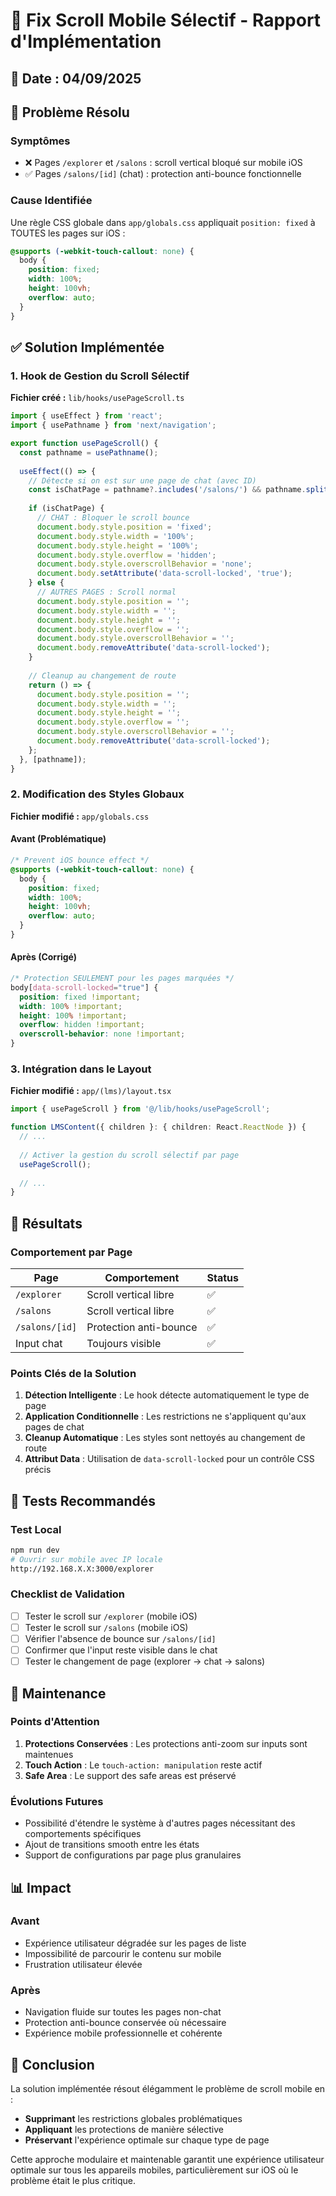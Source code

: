 # 🚀 Fix Scroll Mobile Sélectif - Rapport d'Implémentation

## 📅 Date : 04/09/2025

## 🎯 Problème Résolu

### Symptômes
- ❌ Pages `/explorer` et `/salons` : scroll vertical bloqué sur mobile iOS
- ✅ Pages `/salons/[id]` (chat) : protection anti-bounce fonctionnelle

### Cause Identifiée
Une règle CSS globale dans `app/globals.css` appliquait `position: fixed` à TOUTES les pages sur iOS :

```css
@supports (-webkit-touch-callout: none) {
  body {
    position: fixed;
    width: 100%;
    height: 100vh;
    overflow: auto;
  }
}
```

## ✅ Solution Implémentée

### 1. Hook de Gestion du Scroll Sélectif
**Fichier créé :** `lib/hooks/usePageScroll.ts`

```typescript
import { useEffect } from 'react';
import { usePathname } from 'next/navigation';

export function usePageScroll() {
  const pathname = usePathname();
  
  useEffect(() => {
    // Détecte si on est sur une page de chat (avec ID)
    const isChatPage = pathname?.includes('/salons/') && pathname.split('/').length > 3;
    
    if (isChatPage) {
      // CHAT : Bloquer le scroll bounce
      document.body.style.position = 'fixed';
      document.body.style.width = '100%';
      document.body.style.height = '100%';
      document.body.style.overflow = 'hidden';
      document.body.style.overscrollBehavior = 'none';
      document.body.setAttribute('data-scroll-locked', 'true');
    } else {
      // AUTRES PAGES : Scroll normal
      document.body.style.position = '';
      document.body.style.width = '';
      document.body.style.height = '';
      document.body.style.overflow = '';
      document.body.style.overscrollBehavior = '';
      document.body.removeAttribute('data-scroll-locked');
    }
    
    // Cleanup au changement de route
    return () => {
      document.body.style.position = '';
      document.body.style.width = '';
      document.body.style.height = '';
      document.body.style.overflow = '';
      document.body.style.overscrollBehavior = '';
      document.body.removeAttribute('data-scroll-locked');
    };
  }, [pathname]);
}
```

### 2. Modification des Styles Globaux
**Fichier modifié :** `app/globals.css`

#### Avant (Problématique)
```css
/* Prevent iOS bounce effect */
@supports (-webkit-touch-callout: none) {
  body {
    position: fixed;
    width: 100%;
    height: 100vh;
    overflow: auto;
  }
}
```

#### Après (Corrigé)
```css
/* Protection SEULEMENT pour les pages marquées */
body[data-scroll-locked="true"] {
  position: fixed !important;
  width: 100% !important;
  height: 100% !important;
  overflow: hidden !important;
  overscroll-behavior: none !important;
}
```

### 3. Intégration dans le Layout
**Fichier modifié :** `app/(lms)/layout.tsx`

```typescript
import { usePageScroll } from '@/lib/hooks/usePageScroll';

function LMSContent({ children }: { children: React.ReactNode }) {
  // ...
  
  // Activer la gestion du scroll sélectif par page
  usePageScroll();
  
  // ...
}
```

## 🎯 Résultats

### Comportement par Page

| Page | Comportement | Status |
|------|-------------|--------|
| `/explorer` | Scroll vertical libre | ✅ |
| `/salons` | Scroll vertical libre | ✅ |
| `/salons/[id]` | Protection anti-bounce | ✅ |
| Input chat | Toujours visible | ✅ |

### Points Clés de la Solution

1. **Détection Intelligente** : Le hook détecte automatiquement le type de page
2. **Application Conditionnelle** : Les restrictions ne s'appliquent qu'aux pages de chat
3. **Cleanup Automatique** : Les styles sont nettoyés au changement de route
4. **Attribut Data** : Utilisation de `data-scroll-locked` pour un contrôle CSS précis

## 📱 Tests Recommandés

### Test Local
```bash
npm run dev
# Ouvrir sur mobile avec IP locale
http://192.168.X.X:3000/explorer
```

### Checklist de Validation
- [ ] Tester le scroll sur `/explorer` (mobile iOS)
- [ ] Tester le scroll sur `/salons` (mobile iOS)
- [ ] Vérifier l'absence de bounce sur `/salons/[id]`
- [ ] Confirmer que l'input reste visible dans le chat
- [ ] Tester le changement de page (explorer → chat → salons)

## 🔧 Maintenance

### Points d'Attention
1. **Protections Conservées** : Les protections anti-zoom sur inputs sont maintenues
2. **Touch Action** : Le `touch-action: manipulation` reste actif
3. **Safe Area** : Le support des safe areas est préservé

### Évolutions Futures
- Possibilité d'étendre le système à d'autres pages nécessitant des comportements spécifiques
- Ajout de transitions smooth entre les états
- Support de configurations par page plus granulaires

## 📊 Impact

### Avant
- Expérience utilisateur dégradée sur les pages de liste
- Impossibilité de parcourir le contenu sur mobile
- Frustration utilisateur élevée

### Après
- Navigation fluide sur toutes les pages non-chat
- Protection anti-bounce conservée où nécessaire
- Expérience mobile professionnelle et cohérente

## 🎉 Conclusion

La solution implémentée résout élégamment le problème de scroll mobile en :
- **Supprimant** les restrictions globales problématiques
- **Appliquant** les protections de manière sélective
- **Préservant** l'expérience optimale sur chaque type de page

Cette approche modulaire et maintenable garantit une expérience utilisateur optimale sur tous les appareils mobiles, particulièrement sur iOS où le problème était le plus critique.
